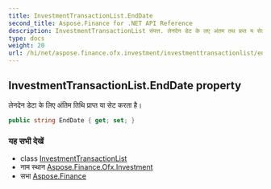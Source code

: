 ```yaml
---
title: InvestmentTransactionList.EndDate
second_title: Aspose.Finance for .NET API Reference
description: InvestmentTransactionList संपत्त. लेनदेन डेट के लए अंतम तथ प्रप्त य सेट करत है
type: docs
weight: 20
url: /hi/net/aspose.finance.ofx.investment/investmenttransactionlist/enddate/
---
```

## InvestmentTransactionList.EndDate property

लेनदेन डेटा के लिए अंतिम तिथि प्राप्त या सेट करता है।

```csharp
public string EndDate { get; set; }
```

### यह सभी देखें

* class [InvestmentTransactionList](../)
* नाम स्थान [Aspose.Finance.Ofx.Investment](../../investmenttransactionlist/)
* सभा [Aspose.Finance](../../../)


